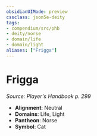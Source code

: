 ```yaml
---
obsidianUIMode: preview
cssclass: json5e-deity
tags:
- compendium/src/phb
- deity/norse
- domain/life
- domain/light
aliases: ["Frigga"]
---
```

# Frigga
*Source: Player's Handbook p. 299* 

- **Alignment**: Neutral
- **Domains**: Life, Light
- **Pantheon**: Norse
- **Symbol**: Cat
